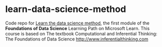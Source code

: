 # learn-data-science-method
Code repo for [Learn the data science method](https://docs.microsoft.com/en-us/learn/modules/learn-data-science-method/), the first module of the **Foundations of Data Science** Learning Path on Microsoft Learn. This course is based on The textbook Computational and Inferential Thinking: The Foundations of Data Science http://www.inferentialthinking.com
